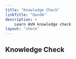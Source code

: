 ```yaml
---
title: "Knowledge Check"
linkTitle: "QandA"
description: >
    Learn AVH knowledge check
layout: "check"
---
```


## Knowledge Check